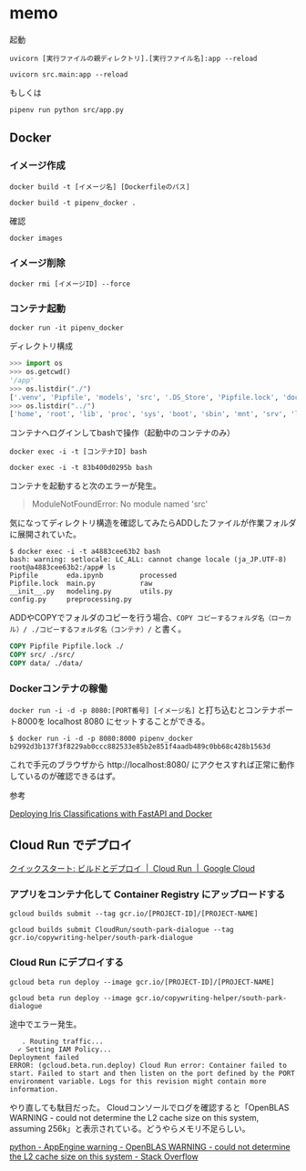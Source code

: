 # memo

起動

`uvicorn [実行ファイルの親ディレクトリ].[実行ファイル名]:app --reload`

```
uvicorn src.main:app --reload
```

もしくは

```
pipenv run python src/app.py
```

## Docker

### イメージ作成

`docker build -t [イメージ名] [Dockerfileのパス]`

```
docker build -t pipenv_docker .
```

確認

```
docker images
```

### イメージ削除

```
docker rmi [イメージID] --force
```

### コンテナ起動

```
docker run -it pipenv_docker
```

ディレクトリ構成

```py
>>> import os 
>>> os.getcwd()
'/app'
>>> os.listdir("./")
['.venv', 'Pipfile', 'models', 'src', '.DS_Store', 'Pipfile.lock', 'docs', 'Dockerfile', 'data']
>>> os.listdir("../")
['home', 'root', 'lib', 'proc', 'sys', 'boot', 'sbin', 'mnt', 'srv', 'lib64', 'media', 'etc', 'opt', 'bin', 'usr', 'dev', 'var', 'run', 'tmp', '.dockerenv', 'app']
```

コンテナへログインしてbashで操作（起動中のコンテナのみ）

`docker exec -i -t [コンテナID] bash`

```
docker exec -i -t 83b400d0295b bash
```

コンテナを起動すると次のエラーが発生。

> ModuleNotFoundError: No module named 'src'

気になってディレクトリ構造を確認してみたらADDしたファイルが作業フォルダに展開されていた。

```
$ docker exec -i -t a4883cee63b2 bash
bash: warning: setlocale: LC_ALL: cannot change locale (ja_JP.UTF-8)
root@a4883cee63b2:/app# ls
Pipfile       eda.ipynb         processed
Pipfile.lock  main.py           raw
__init__.py   modeling.py       utils.py
config.py     preprocessing.py
```

ADDやCOPYでフォルダのコピーを行う場合、`COPY コピーするフォルダ名（ローカル）/ ./コピーするフォルダ名（コンテナ）/` と書く。

```dockerfile
COPY Pipfile Pipfile.lock ./
COPY src/ ./src/
COPY data/ ./data/
```

### Dockerコンテナの稼働

`docker run -i -d -p 8080:[PORT番号] [イメージ名]` と打ち込むとコンテナポート8000を localhost 8080 にセットすることができる。

```
$ docker run -i -d -p 8080:8000 pipenv_docker
b2992d3b137f3f8229ab0ccc882533e85b2e851f4aadb489c0bb68c428b1563d
```

これで手元のブラウザから http://localhost:8080/ にアクセスすれば正常に動作しているのが確認できるはず。

参考

[Deploying Iris Classifications with FastAPI and Docker](https://towardsdatascience.com/deploying-iris-classifications-with-fastapi-and-docker-7c9b83fdec3a)


## Cloud Run でデプロイ

[クイックスタート: ビルドとデプロイ  |  Cloud Run  |  Google Cloud](https://cloud.google.com/run/docs/quickstarts/build-and-deploy?authuser=2)

### アプリをコンテナ化して Container Registry にアップロードする

`gcloud builds submit --tag gcr.io/[PROJECT-ID]/[PROJECT-NAME]`

```
gcloud builds submit CloudRun/south-park-dialogue --tag gcr.io/copywriting-helper/south-park-dialogue
```

### Cloud Run にデプロイする

`gcloud beta run deploy --image gcr.io/[PROJECT-ID]/[PROJECT-NAME]`

```
gcloud beta run deploy --image gcr.io/copywriting-helper/south-park-dialogue
```

途中でエラー発生。

```
   . Routing traffic...                            
  ✓ Setting IAM Policy...                         
Deployment failed                                 
ERROR: (gcloud.beta.run.deploy) Cloud Run error: Container failed to start. Failed to start and then listen on the port defined by the PORT environment variable. Logs for this revision might contain more information.
```

やり直しても駄目だった。
Cloudコンソールでログを確認すると「OpenBLAS WARNING - could not determine the L2 cache size on this system, assuming 256k」と表示されている。どうやらメモリ不足らしい。

[python - AppEngine warning - OpenBLAS WARNING - could not determine the L2 cache size on this system - Stack Overflow](https://stackoverflow.com/questions/55016899/appengine-warning-openblas-warning-could-not-determine-the-l2-cache-size-on)

```

```

```

```

```

```

```

```

